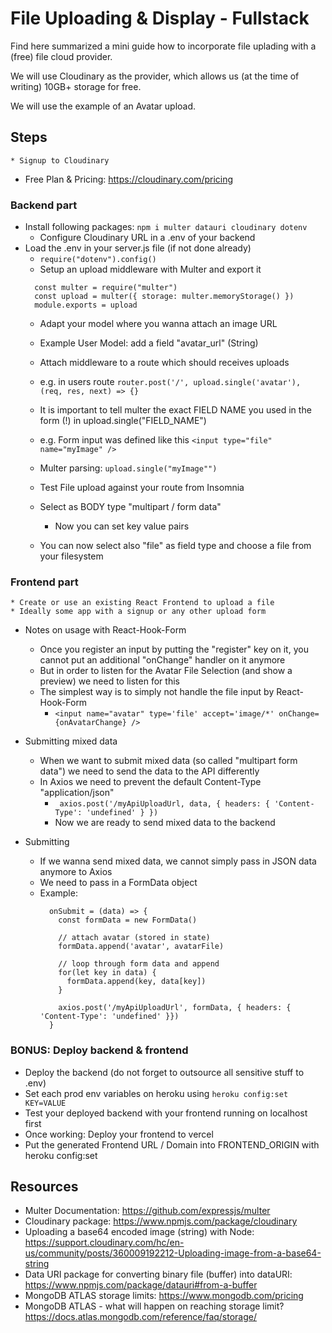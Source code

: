 # File Uploading & Display - Fullstack

Find here summarized a mini guide how to incorporate file uplading with a (free) file cloud provider.

We will use Cloudinary as the provider, which allows us (at the time of writing) 10GB+ storage for free.

We will use the example of an Avatar upload.

## Steps 

	* Signup to Cloudinary
  * Free Plan & Pricing: https://cloudinary.com/pricing

### Backend part

  * Install following packages: `npm i multer datauri cloudinary dotenv` 
	* Configure Cloudinary URL in a .env of your backend
  * Load the .env in your server.js file (if not done already)
    * `require("dotenv").config() `
	* Setup an upload middleware with Multer and export it
    ```
      const multer = require("multer")
      const upload = multer({ storage: multer.memoryStorage() })
      module.exports = upload
    ```
	* Adapt your model where you wanna attach an image URL
    * Example User Model: add a field "avatar_url" (String)
	* Attach middleware to a route which should receives uploads
    * e.g. in users route `router.post('/', upload.single('avatar'), (req, res, next) => {}`
    * It is important to tell multer the exact FIELD NAME you used in the form (!) in upload.single("FIELD_NAME")
    * e.g. Form input was defined like this `<input type="file" name="myImage" />`
    * Multer parsing: `upload.single("myImage"")`

	* Test File upload against your route from Insomnia
    * Select as BODY type "multipart / form data"
      * Now you can set key value pairs
    * You can now select also "file" as field type and choose a file from your filesystem

### Frontend part

	* Create or use an existing React Frontend to upload a file
    * Ideally some app with a signup or any other upload form

  * Notes on usage with React-Hook-Form
    * Once you register an input by putting the "register" key on it, you cannot put an additional "onChange" handler on it anymore
    * But in order to listen for the Avatar File Selection (and show a preview) we need to listen for this
    * The simplest way is to simply not handle the file input by React-Hook-Form
      * `<input name="avatar" type='file' accept='image/*' onChange={onAvatarChange} /> ` 

  * Submitting mixed data
    * When we want to submit mixed data (so called "multipart form data") we need to send the data to the API differently
    * In Axios we need to prevent the default Content-Type "application/json"
      * ` axios.post('/myApiUploadUrl, data, { headers: { 'Content-Type': 'undefined' } })`
      * Now we are ready to send mixed data to the backend

  * Submitting
    * If we wanna send mixed data, we cannot simply pass in JSON data anymore to Axios
    * We need to pass in a FormData object
    * Example:
      ```
        onSubmit = (data) => {
          const formData = new FormData()

          // attach avatar (stored in state)
          formData.append('avatar', avatarFile)

          // loop through form data and append
          for(let key in data) {
            formData.append(key, data[key])
          }

          axios.post('/myApiUploadUrl', formData, { headers: { 'Content-Type': 'undefined' }})
        }
      ```

### BONUS: Deploy backend & frontend

  * Deploy the backend (do not forget to outsource all sensitive stuff to .env)
  * Set each prod env variables on heroku using `heroku config:set KEY=VALUE`
  * Test your deployed backend with your frontend running on localhost first
  * Once working: Deploy your frontend to vercel
  * Put the generated Frontend URL / Domain into FRONTEND_ORIGIN with heroku config:set


## Resources

- Multer Documentation: https://github.com/expressjs/multer 
- Cloudinary package: https://www.npmjs.com/package/cloudinary
- Uploading a base64 encoded image (string) with Node: https://support.cloudinary.com/hc/en-us/community/posts/360009192212-Uploading-image-from-a-base64-string
- Data URI package for converting binary file (buffer) into dataURI: https://www.npmjs.com/package/datauri#from-a-buffer
- MongoDB ATLAS storage limits: https://www.mongodb.com/pricing
- MongoDB ATLAS - what will happen on reaching storage limit? https://docs.atlas.mongodb.com/reference/faq/storage/